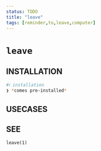 ```yaml
---
status: TODO
title: "leave"
tags: [reminder,to,leave,computer]
---
```


# `leave`

## INSTALLATION


```bash
#ℹ︎ installation
❯ *comes pre-installed*
```


## USECASES



## SEE

    leave(1)

